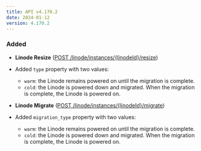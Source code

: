 ```yaml
---
title: API v4.170.2
date: 2024-01-12
version: 4.170.2
---
```


### Added

-   **Linode Resize** ([POST /linode/instances/{linodeId}/resize](/docs/api/linode-instances/#linode-resize))
  - Added `type` property with two values:
    - `warm`: the Linode remains powered on until the migration is complete.
    - `cold`: the Linode is powered down and migrated. When the migration is complete, the Linode is powered on.

-   **Linode Migrate** ([POST /linode/instances/{linodeId}/migrate](/docs/api/linode-instances/#dc-migrationpending-host-migration-initiate))
  - Added `migration_type` property with two values:
    - `warm`: the Linode remains powered on until the migration is complete.
    - `cold`: the Linode is powered down and migrated. When the migration is complete, the Linode is powered on.